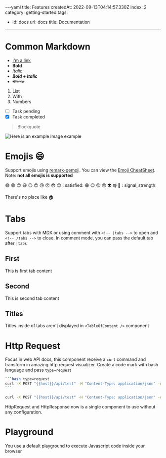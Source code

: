 ---yaml
title: Features
createdAt: 2022-09-13T04:14:57.330Z
index: 2
category: getting-started
tags:

- id: docs
  url: docs
  title: Documentation

---

<TableOfContent />

# Common Markdown

- [I'm a link](https://github.com/g4rcez)
- **Bold**
- *Italic*
- ***Bold + Italic***
- ~~Strike~~

1. List
2. With
3. Numbers

- [ ] Task pending
- [x] Task completed

> Blockquote

![Here is an example](https://via.placeholder.com/150)
Image example

# Emojis :smile:

Support emojis using [remark-gemoji](https://github.com/remarkjs/remark-gemoji). You can view
the [Emoji CheatSheet](https://www.webfx.com/tools/emoji-cheat-sheet/). Note: **not all emojis is supported**

:smile: :laughing: :blush: :smiley: :smirk: :heart_eyes: :kissing_heart: :kissing_closed_eyes: :flushed: :relieved: :
satisfied: :grin: :wink: :stuck_out_tongue_winking_eye: :stuck_out_tongue_closed_eyes: :alien: :virgo: :ghost: :
signal_strength:

There's no place like :house:

# Tabs

Support tabs with MDX or using comment with `<!-- |tabs -->` to open and `<!-- /tabs -->` to close. In comment mode, you
can pass the default tab after `|tabs`

<!-- |tabs second -->

## First

This is first tab content

## Second

This is second tab content

<!-- /tabs -->

## Titles

Titles inside of tabs aren't displayed in `<TableOfContent />` component

# Http Request

Focus in web API docs, this component receive a `curl` command and transform in amazing http request visualizer. Create
a code mark with bash language and pass `type=request`

````bash
```bash type=request
curl -X POST "{{host}}/api/test" -H "Content-Type: application/json" -d '{"email":"write@me.com"}'
```
````

```bash type=request
curl -X POST "{{host}}/api/test" -H "Content-Type: application/json" -d '{"email":"write@me.com"}'
```

HttpRequest and HttpResponse now is a single component to use without any configuration.

# Playground

You use a default playground to execute Javascript code inside your browser

<Playground />

